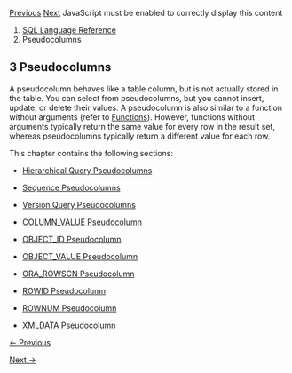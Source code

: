 [Previous](Syntax-for-Schema-Objects-and-Parts-in-SQL-Statements.md)
[Next](Hierarchical-Query-Pseudocolumns.md) JavaScript must be enabled to
correctly display this content

  1. [SQL Language Reference ](index.md)
  2. Pseudocolumns

## 3  Pseudocolumns

A pseudocolumn behaves like a table column, but is not actually stored in the
table. You can select from pseudocolumns, but you cannot insert, update, or
delete their values. A pseudocolumn is also similar to a function without
arguments (refer to
[Functions](Functions.md#GUID-D079EFD3-C683-441F-977E-2C9503089982)).
However, functions without arguments typically return the same value for every
row in the result set, whereas pseudocolumns typically return a different
value for each row.

This chapter contains the following sections:

  * [Hierarchical Query Pseudocolumns](Hierarchical-Query-Pseudocolumns.md#GUID-2F2FBA6F-2FD1-47D6-A74F-DB4B31E4D400)

  * [Sequence Pseudocolumns](Sequence-Pseudocolumns.md#GUID-693B576A-191D-45F5-B7CB-88D0EA821B44)

  * [Version Query Pseudocolumns](Version-Query-Pseudocolumns.md#GUID-F4DB0235-43A9-4AA2-8E9C-F2D9699D4AAD)

  * [COLUMN_VALUE Pseudocolumn](COLUMN_VALUE-Pseudocolumn.md#GUID-66AD602D-7207-4BDF-9CB0-E7418CCC81D3)

  * [OBJECT_ID Pseudocolumn](OBJECT_ID-Pseudocolumn.md#GUID-EA125CCC-B4EE-4065-996E-12A1ADCC5F7F)

  * [OBJECT_VALUE Pseudocolumn](OBJECT_VALUE-Pseudocolumn.md#GUID-456B90CD-30DE-4973-98E0-E4B531938E6E)

  * [ORA_ROWSCN Pseudocolumn](ORA_ROWSCN-Pseudocolumn.md#GUID-8071AAB0-F656-4C93-B926-0BCE1439F121)

  * [ROWID Pseudocolumn](ROWID-Pseudocolumn.md#GUID-F6E0FBD2-983C-495D-9856-5E113A17FAF1)

  * [ROWNUM Pseudocolumn](ROWNUM-Pseudocolumn.md#GUID-2E40EC12-3FCF-4A4F-B5F2-6BC669021726)

  * [XMLDATA Pseudocolumn](XMLDATA-Pseudocolumn.md#GUID-EBB52EE8-57B4-4DCA-A17E-351DE5CFA934)


[← Previous](Syntax-for-Schema-Objects-and-Parts-in-SQL-Statements.md)

[Next →](Hierarchical-Query-Pseudocolumns.md)
